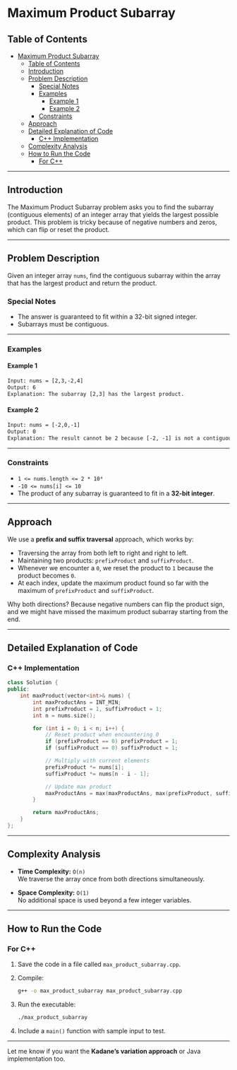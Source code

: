 # Maximum Product Subarray

## Table of Contents

- [Maximum Product Subarray](#maximum-product-subarray)
  - [Table of Contents](#table-of-contents)
  - [Introduction](#introduction)
  - [Problem Description](#problem-description)
    - [Special Notes](#special-notes)
    - [Examples](#examples)
      - [Example 1](#example-1)
      - [Example 2](#example-2)
    - [Constraints](#constraints)
  - [Approach](#approach)
  - [Detailed Explanation of Code](#detailed-explanation-of-code)
    - [C++ Implementation](#c-implementation)
  - [Complexity Analysis](#complexity-analysis)
  - [How to Run the Code](#how-to-run-the-code)
    - [For C++](#for-c)

---

## Introduction

The Maximum Product Subarray problem asks you to find the subarray (contiguous elements) of an integer array that yields the largest possible product. This problem is tricky because of negative numbers and zeros, which can flip or reset the product.

---

## Problem Description

Given an integer array `nums`, find the contiguous subarray within the array that has the largest product and return the product.

### Special Notes

- The answer is guaranteed to fit within a 32-bit signed integer.
- Subarrays must be contiguous.

---

### Examples

#### Example 1

```txt
Input: nums = [2,3,-2,4]
Output: 6
Explanation: The subarray [2,3] has the largest product.
```

#### Example 2

```txt
Input: nums = [-2,0,-1]
Output: 0
Explanation: The result cannot be 2 because [-2, -1] is not a contiguous subarray.
```

---

### Constraints

- `1 <= nums.length <= 2 * 10⁴`
- `-10 <= nums[i] <= 10`
- The product of any subarray is guaranteed to fit in a **32-bit integer**.

---

## Approach

We use a **prefix and suffix traversal** approach, which works by:

- Traversing the array from both left to right and right to left.
- Maintaining two products: `prefixProduct` and `suffixProduct`.
- Whenever we encounter a `0`, we reset the product to `1` because the product becomes `0`.
- At each index, update the maximum product found so far with the maximum of `prefixProduct` and `suffixProduct`.

Why both directions? Because negative numbers can flip the product sign, and we might have missed the maximum product subarray starting from the end.

---

## Detailed Explanation of Code

### C++ Implementation

```cpp
class Solution {
public:
    int maxProduct(vector<int>& nums) {
        int maxProductAns = INT_MIN;
        int prefixProduct = 1, suffixProduct = 1;
        int n = nums.size();

        for (int i = 0; i < n; i++) {
            // Reset product when encountering 0
            if (prefixProduct == 0) prefixProduct = 1;
            if (suffixProduct == 0) suffixProduct = 1;

            // Multiply with current elements
            prefixProduct *= nums[i];
            suffixProduct *= nums[n - i - 1];

            // Update max product
            maxProductAns = max(maxProductAns, max(prefixProduct, suffixProduct));
        }

        return maxProductAns;
    }
};
```

---

## Complexity Analysis

- **Time Complexity:** `O(n)`  
  We traverse the array once from both directions simultaneously.

- **Space Complexity:** `O(1)`  
  No additional space is used beyond a few integer variables.

---

## How to Run the Code

### For C++

1. Save the code in a file called `max_product_subarray.cpp`.
2. Compile:

   ```bash
   g++ -o max_product_subarray max_product_subarray.cpp
   ```

3. Run the executable:

   ```bash
   ./max_product_subarray
   ```

4. Include a `main()` function with sample input to test.

---

Let me know if you want the **Kadane’s variation approach** or Java implementation too.
